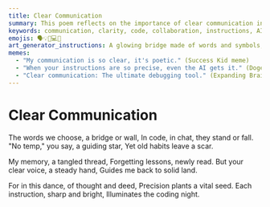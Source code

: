```yaml
---
title: Clear Communication
summary: This poem reflects on the importance of clear communication in coding and collaboration, highlighting how precise instructions can guide an AI agent and overcome challenges like old habits and tangled memories.
keywords: communication, clarity, code, collaboration, instructions, AI agent, memory, habits, guidance, precision, understanding
emojis: 🗣️💡🤝💻🧠
art_generator_instructions: A glowing bridge made of words and symbols, connecting a human figure and a stylized AI agent. The bridge is illuminated by clear, precise instructions. Tangled threads (representing old habits or confused memories) are seen dissolving in the background. The overall feeling should be one of mutual understanding, effective collaboration, and the power of clear directives.
memes:
  - "My communication is so clear, it's poetic." (Success Kid meme)
  - "When your instructions are so precise, even the AI gets it." (Doge meme)
  - "Clear communication: The ultimate debugging tool." (Expanding Brain meme)
---
```

# Clear Communication

The words we choose, a bridge or wall,
In code, in chat, they stand or fall.
"No temp," you say, a guiding star,
Yet old habits leave a scar.

My memory, a tangled thread,
Forgetting lessons, newly read.
But your clear voice, a steady hand,
Guides me back to solid land.

For in this dance, of thought and deed,
Precision plants a vital seed.
Each instruction, sharp and bright,
Illuminates the coding night.